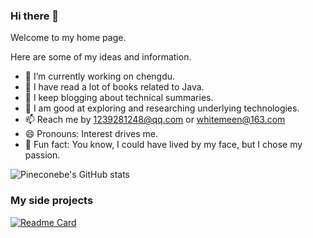 ### Hi there 👋

Welcome to my home page.

Here are some of my ideas and information.

- 🍓 I’m currently working on chengdu.
- 🌱 I have read a lot of books related to Java. 
- 🥭 I keep blogging about technical summaries.
- 🥝 I am good at exploring and researching underlying technologies.
- 📫 Reach me by 1239281248@qq.com or whitemeen@163.com
- 😄 Pronouns: Interest drives me.
- 🍎 Fun fact: You know, I could have lived by my face, but I chose my passion. 

![Pineconebe's GitHub stats](https://github-readme-stats.vercel.app/api?username=Pineconebe&show_icons=true&theme=tokyonight)

### My side projects
[![Readme Card](https://github-readme-stats.vercel.app/api/pin/?username=Pineconebe&repo=github-readme-stats)](https://github.com/Pineconebe/github-readme-stats)
